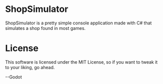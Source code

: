 # ShopSimulator

ShopSimulator is a pretty simple console application made with C# that simulates a shop found in most games. 

# License

This software is licensed under the MIT License, so if you want to tweak it to your liking, go ahead.

--Godot
